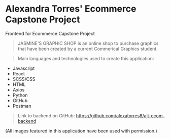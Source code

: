 # Alexandra Torres' Ecommerce Capstone Project
Frontend for Ecommerce Capstone Project

> JASMINE'S GRAPHIC SHOP is an online shop to purchase graphics that have been created by a current Commerical Graphics student.

> Main languages and technologies used to create this application:
* Javascript
* React
* SCSS/CSS
* HTML
* Axios
* Python
* GitHub
* Postman

> Link to backend on GitHub: https://github.com/alexatorres8/ajt-ecom-backend
> 
(All images featured in this application have been used with permission.)
